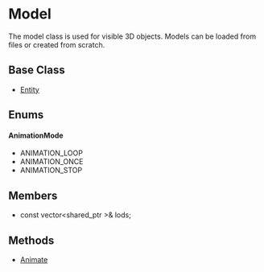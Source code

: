 # Model
The model class is used for visible 3D objects. Models can be loaded from files or created from scratch.

## Base Class
* [Entity](../Object/CPP_Entity.md)

## Enums ##

#### AnimationMode ####
- ANIMATION_LOOP
- ANIMATION_ONCE
- ANIMATION_STOP

## Members
* const vector<shared_ptr<LOD> >& lods;

## Methods
* [Animate](API_Model_Animate.md)

